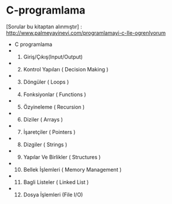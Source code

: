# C-programlama
[Sorular bu kitaptan alınmıştır] : http://www.palmeyayinevi.com/programlamayi-c-Ile-ogrenIyorum

* C programlama
* 01. Giriş/Çıkış(Input/Output)
* 02. Kontrol Yapıları ( Decision Making )
* 03. Döngüler ( Loops )
* 04. Fonksiyonlar ( Functions )
* 05. Özyineleme ( Recursion )
* 06. Diziler ( Arrays )
* 07. İşaretçiler ( Pointers )
* 08. Dizgiler ( Strings )
* 09. Yapılar Ve Birlikler ( Structures )
* 10. Bellek İşlemleri ( Memory Management )
* 11. Bagli Listeler ( Linked List )
* 12. Dosya İşlemleri (File I/O)
